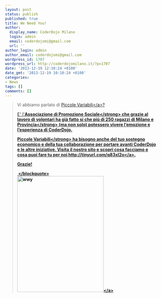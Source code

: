 ```yaml
---
layout: post
status: publish
published: true
title: We Need You!
author:
  display_name: CoderDojo Milano
  login: admin
  email: coderdojomi@gmail.com
  url: ''
author_login: admin
author_email: coderdojomi@gmail.com
wordpress_id: 1707
wordpress_url: http://coderdojomilano.it/?p=1707
date: '2013-12-19 12:10:24 +0100'
date_gmt: '2013-12-19 10:10:24 +0100'
categories:
- News
tags: []
comments: []
---
```

<blockquote>Vi abbiamo parlato di <a href="http:&#47;&#47;piccolevariabili.it&#47;" target="_blank">Piccole Variabili<&#47;a>?</p>
<p>E' l'<strong>Associazione di Promozione Sociale<&#47;strong> che grazie al lavoro di volontari ha gi&agrave; fatto si che pi&ugrave; di <strong>250 ragazzi di Milano e Provincia<&#47;strong> (ma non solo) potessero vivere l&rsquo;emozione e l&rsquo;esperienza di CoderDojo.</p>
<p><strong>Piccole Variabili<&#47;strong> ha bisogno anche del tuo sostegno economico e della tua collaborazione per portare avanti CoderDojo e le altre iniziative. Visita il nostro sito e scopri cosa facciamo e cosa puoi fare tu per noi&nbsp;<a href="http:&#47;&#47;tinyurl.com&#47;q83xl2o" target="_blank" rel="nofollow nofollow">http:&#47;&#47;tinyurl.com&#47;q83xl2o<&#47;a>.</p>
<p>Grazie!</p>
<p>&nbsp;<&#47;blockquote><br />
<a href="http:&#47;&#47;coderdojomilano.it&#47;wp-content&#47;uploads&#47;2013&#47;12&#47;wwy.jpg"><img class="size-full wp-image-1708 aligncenter" alt="wwy" src="http:&#47;&#47;coderdojomilano.it&#47;wp-content&#47;uploads&#47;2013&#47;12&#47;wwy.jpg" width="283" height="381" &#47;><&#47;a></p>
